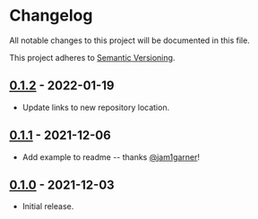 # Changelog

All notable changes to this project will be documented in this file.

This project adheres to [Semantic Versioning](https://semver.org).

## [0.1.2] - 2022-01-19

- Update links to new repository location.

## [0.1.1] - 2021-12-06

- Add example to readme -- thanks [@jam1garner](https://github.com/jam1garner)!

## [0.1.0] - 2021-12-03

- Initial release.

[0.1.2]: https://github.com/sunshowers-code/enable-ansi-support/releases/tag/0.1.2
[0.1.1]: https://github.com/sunshowers-code/enable-ansi-support/releases/tag/0.1.1
[0.1.0]: https://github.com/sunshowers-code/enable-ansi-support/releases/tag/0.1.0
